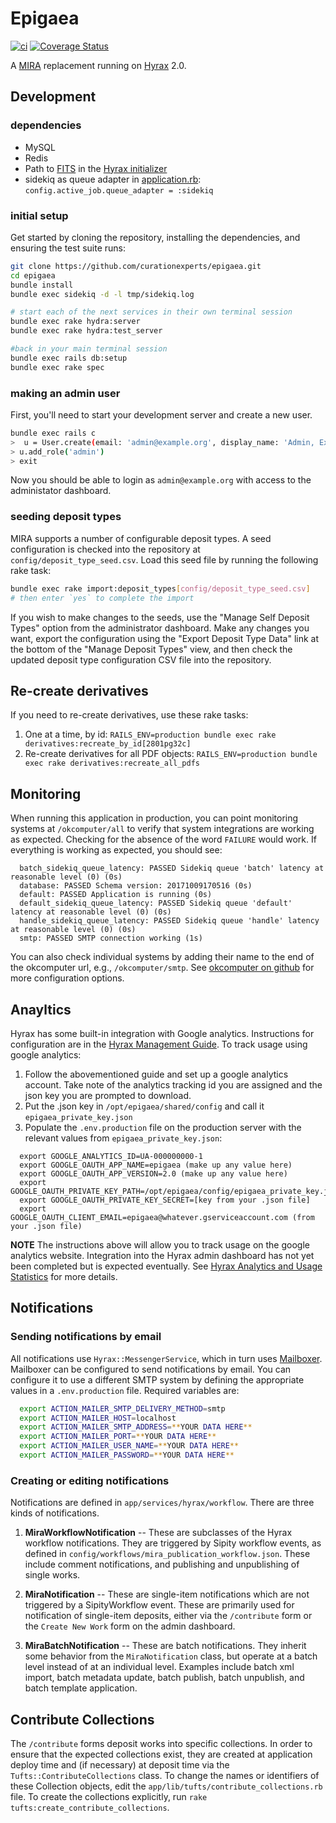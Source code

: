 # Epigaea

[![ci](https://travis-ci.org/curationexperts/epigaea.svg?branch=master)](https://travis-ci.org/curationexperts/epigaea)
[![Coverage Status](https://coveralls.io/repos/github/curationexperts/epigaea/badge.svg?branch=master)](https://coveralls.io/github/curationexperts/epigaea?branch=master)

A [MIRA](https://github.com/TuftsUniversity/MIRA) replacement running on [Hyrax](https://github.com/samvera/hyrax) 2.0.

## Development

### dependencies
* MySQL
* Redis
* Path to [FITS](https://projects.iq.harvard.edu/fits/downloads) in the [Hyrax initializer](https://github.com/curationexperts/epigaea/blob/master/config/initializers/hyrax.rb)
* sidekiq as queue adapter in [application.rb](https://github.com/curationexperts/epigaea/blob/master/config/):        `config.active_job.queue_adapter = :sidekiq`


### initial setup
Get started by cloning the repository, installing the dependencies, and ensuring the test suite runs:

```sh
git clone https://github.com/curationexperts/epigaea.git
cd epigaea
bundle install
bundle exec sidekiq -d -l tmp/sidekiq.log

# start each of the next services in their own terminal session
bundle exec rake hydra:server 
bundle exec rake hydra:test_server

#back in your main terminal session
bundle exec rails db:setup
bundle exec rake spec
```

### making an admin user
First, you'll need to start your development server and create a new user.  
```sh
bundle exec rails c
>  u = User.create(email: 'admin@example.org', display_name: 'Admin, Example', password: 'password')
> u.add_role('admin')
> exit
```
Now you should be able to login as `admin@example.org` with access to the administator dashboard.

### seeding deposit types
MIRA supports a number of configurable deposit types. A seed configuration is checked into the repository at 
`config/deposit_type_seed.csv`.  Load this seed file by running the following rake task:
```sh
bundle exec rake import:deposit_types[config/deposit_type_seed.csv]
# then enter `yes` to complete the import
```
If you wish to make changes to the seeds, use the "Manage Self Deposit Types" option from the administrator dashboard. 
Make any changes you want, export the configuration using the "Export Deposit Type Data" link at the bottom of the 
"Manage Deposit Types" view, and then check the updated deposit type configuration CSV file into the repository.

## Re-create derivatives
If you need to re-create derivatives, use these rake tasks:
1. One at a time, by id: `RAILS_ENV=production bundle exec rake derivatives:recreate_by_id[2801pg32c]`
1. Re-create derivatives for all PDF objects: `RAILS_ENV=production bundle exec rake derivatives:recreate_all_pdfs`

## Monitoring
When running this application in production, you can point monitoring systems at `/okcomputer/all` to
verify that system integrations are working as expected. Checking for the absence of the word `FAILURE`
would work. If everything is working as expected, you should see:
```
  batch_sidekiq_queue_latency: PASSED Sidekiq queue 'batch' latency at reasonable level (0) (0s)
  database: PASSED Schema version: 20171009170516 (0s)
  default: PASSED Application is running (0s)
  default_sidekiq_queue_latency: PASSED Sidekiq queue 'default' latency at reasonable level (0) (0s)
  handle_sidekiq_queue_latency: PASSED Sidekiq queue 'handle' latency at reasonable level (0) (0s)
  smtp: PASSED SMTP connection working (1s)
```
You can also check individual systems by adding their name to the end of the okcomputer url, e.g., `/okcomputer/smtp`.
See [okcomputer on github](https://github.com/sportngin/okcomputer) for more configuration options.

## Anayltics
Hyrax has some built-in integration with Google analytics. Instructions for configuration are
in the [Hyrax Management Guide](https://github.com/samvera/hyrax/wiki/Hyrax-Management-Guide#capturing-usage-and-download-counts). 
To track usage using google analytics:
1. Follow the abovementioned guide and set up a google analytics account. Take note of the analytics tracking id you
are assigned and the json key you are prompted to download.
2. Put the .json key in `/opt/epigaea/shared/config` and call it `epigaea_private_key.json`
3. Populate the `.env.production` file on the production server with the relevant values from `epigaea_private_key.json`:
  ```
    export GOOGLE_ANALYTICS_ID=UA-000000000-1
    export GOOGLE_OAUTH_APP_NAME=epigaea (make up any value here)
    export GOOGLE_OAUTH_APP_VERSION=2.0 (make up any value here)
    export GOOGLE_OAUTH_PRIVATE_KEY_PATH=/opt/epigaea/config/epigaea_private_key.json
    export GOOGLE_OAUTH_PRIVATE_KEY_SECRET=[key from your .json file]
    export GOOGLE_OAUTH_CLIENT_EMAIL=epigaea@whatever.gserviceaccount.com (from your .json file)
  ```

**NOTE** The instructions above will allow you to track usage on the google analytics website.
Integration into the Hyrax admin dashboard has not yet been completed but is expected
eventually. See [Hyrax Analytics and Usage Statistics](https://github.com/samvera/hyrax/wiki/Hyrax-Management-Guide#analytics-and-usage-statistics) for more details.

## Notifications
### Sending notifications by email
All notifications use `Hyrax::MessengerService`, which in turn uses [Mailboxer](https://github.com/mailboxer/mailboxer). 
Mailboxer can be configured to send notifications by email. You can configure it to
use a different SMTP system by defining the appropriate values in a `.env.production` file. 
Required variables are:
```bash
  export ACTION_MAILER_SMTP_DELIVERY_METHOD=smtp
  export ACTION_MAILER_HOST=localhost
  export ACTION_MAILER_SMTP_ADDRESS=**YOUR DATA HERE**
  export ACTION_MAILER_PORT=**YOUR DATA HERE**
  export ACTION_MAILER_USER_NAME=**YOUR DATA HERE**
  export ACTION_MAILER_PASSWORD=**YOUR DATA HERE**
```

### Creating or editing notifications
Notifications are defined in `app/services/hyrax/workflow`. There are three kinds of notifications.
1. **MiraWorkflowNotification** -- These are subclasses of the Hyrax workflow notifications. They are triggered by Sipity workflow events, as defined in `config/workflows/mira_publication_workflow.json`. These include comment notifications, and publishing and unpublishing of single works.

2. **MiraNotification** -- These are single-item notifications which are not triggered by a SipityWorkflow event. These are primarily used for notification of single-item deposits, either via the `/contribute` form or the `Create New Work` form on the admin dashboard.

3. **MiraBatchNotification** -- These are batch notifications. They inherit some behavior from the `MiraNotification` class, but operate at a batch level instead of at an individual level. Examples include batch xml import, batch metadata update, batch publish, batch unpublish, and batch template application.

## Contribute Collections
The `/contribute` forms deposit works into specific collections. In order to ensure that the expected collections exist, they are 
created at application deploy time and (if necessary) at deposit time via the `Tufts::ContributeCollections` class. To change the names or
identifiers of these Collection objects, edit the `app/lib/tufts/contribute_collections.rb` file. To create the collections explicitly, run `rake tufts:create_contribute_collections`.

